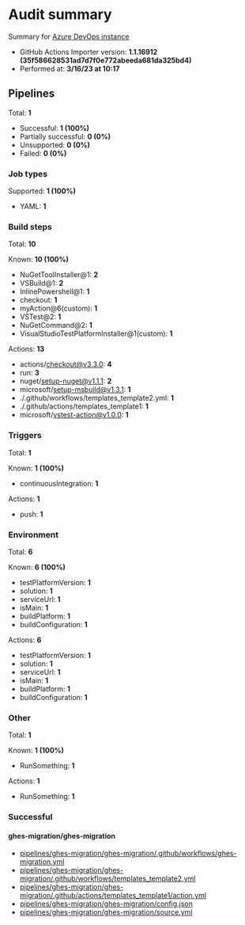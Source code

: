 # Audit summary

Summary for [Azure DevOps instance](https://dev.azure.com/ghes-demo/ghes-migration/_build)

- GitHub Actions Importer version: **1.1.16912 (35f586628531ad7d7f0e772abeeda681da325bd4)**
- Performed at: **3/16/23 at 10:17**

## Pipelines

Total: **1**

- Successful: **1 (100%)**
- Partially successful: **0 (0%)**
- Unsupported: **0 (0%)**
- Failed: **0 (0%)**

### Job types

Supported: **1 (100%)**

- YAML: **1**

### Build steps

Total: **10**

Known: **10 (100%)**

- NuGetToolInstaller@1: **2**
- VSBuild@1: **2**
- InlinePowershell@1: **1**
- checkout: **1**
- myAction@6(custom): **1**
- VSTest@2: **1**
- NuGetCommand@2: **1**
- VisualStudioTestPlatformInstaller@1(custom): **1**

Actions: **13**

- actions/checkout@v3.3.0: **4**
- run: **3**
- nuget/setup-nuget@v1.1.1: **2**
- microsoft/setup-msbuild@v1.3.1: **1**
- ./.github/workflows/templates_template2.yml: **1**
- ./.github/actions/templates_template1: **1**
- microsoft/vstest-action@v1.0.0: **1**

### Triggers

Total: **1**

Known: **1 (100%)**

- continuousIntegration: **1**

Actions: **1**

- push: **1**

### Environment

Total: **6**

Known: **6 (100%)**

- testPlatformVersion: **1**
- solution: **1**
- serviceUrl: **1**
- isMain: **1**
- buildPlatform: **1**
- buildConfiguration: **1**

Actions: **6**

- testPlatformVersion: **1**
- solution: **1**
- serviceUrl: **1**
- isMain: **1**
- buildPlatform: **1**
- buildConfiguration: **1**

### Other

Total: **1**

Known: **1 (100%)**

- RunSomething: **1**

Actions: **1**

- RunSomething: **1**

### Successful

#### ghes-migration/ghes-migration

- [pipelines/ghes-migration/ghes-migration/.github/workflows/ghes-migration.yml](pipelines/ghes-migration/ghes-migration/.github/workflows/ghes-migration.yml)
- [pipelines/ghes-migration/ghes-migration/.github/workflows/templates_template2.yml](pipelines/ghes-migration/ghes-migration/.github/workflows/templates_template2.yml)
- [pipelines/ghes-migration/ghes-migration/.github/actions/templates_template1/action.yml](pipelines/ghes-migration/ghes-migration/.github/actions/templates_template1/action.yml)
- [pipelines/ghes-migration/ghes-migration/config.json](pipelines/ghes-migration/ghes-migration/config.json)
- [pipelines/ghes-migration/ghes-migration/source.yml](pipelines/ghes-migration/ghes-migration/source.yml)
